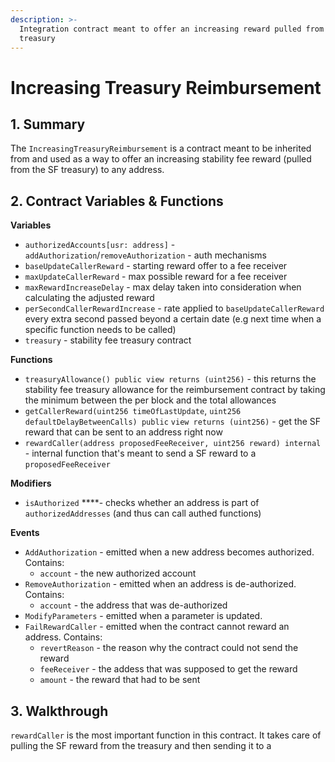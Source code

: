 ```yaml
---
description: >-
  Integration contract meant to offer an increasing reward pulled from the SF
  treasury
---
```


# Increasing Treasury Reimbursement

## 1. Summary <a id="1-introduction-summary"></a>

The `IncreasingTreasuryReimbursement` is a contract meant to be inherited from and used as a way to offer an increasing stability fee reward \(pulled from the SF treasury\) to any address.

## 2. Contract Variables & Functions <a id="2-contract-details"></a>

**Variables**

* `authorizedAccounts[usr: address]` - `addAuthorization`/`removeAuthorization` - auth mechanisms
* `baseUpdateCallerReward` - starting reward offer to a fee receiver
* `maxUpdateCallerReward` - max possible reward for a fee receiver
* `maxRewardIncreaseDelay` - max delay taken into consideration when calculating the adjusted reward
* `perSecondCallerRewardIncrease` - rate applied to `baseUpdateCallerReward` every extra second passed beyond a certain date \(e.g next time when a specific function needs to be called\)
* `treasury` - stability fee treasury contract

**Functions**

* `treasuryAllowance() public view returns (uint256)` - this returns the stability fee treasury allowance for the reimbursement contract by taking the minimum between the per block and the total allowances
* `getCallerReward(uint256 timeOfLastUpdate`, `uint256 defaultDelayBetweenCalls) public` `view returns (uint256)` - get the SF reward that can be sent to an address right now
* `rewardCaller(address proposedFeeReceiver, uint256 reward) internal` - internal function that's meant to send a SF reward to a `proposedFeeReceiver`

**Modifiers**

* `isAuthorized` ****- checks whether an address is part of `authorizedAddresses` \(and thus can call authed functions\)

**Events**

* `AddAuthorization` - emitted when a new address becomes authorized. Contains:
  * `account` - the new authorized account
* `RemoveAuthorization` - emitted when an address is de-authorized. Contains:
  * `account` - the address that was de-authorized
* `ModifyParameters` - emitted when a parameter is updated.
* `FailRewardCaller` - emitted when the contract cannot reward an address. Contains:
  * `revertReason` - the reason why the contract could not send the reward
  * `feeReceiver` - the addess that was supposed to get the reward
  * `amount` - the reward that had to be sent

## 3. Walkthrough <a id="2-contract-details"></a>

`rewardCaller` is the most important function in this contract. It takes care of pulling the SF reward from the treasury and then sending it to a 




